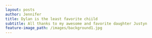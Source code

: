 ```yaml
---
layout: posts
author: Jennifer
title: Dylan is the least favorite chiild
subtitle: All thanks to my awesome and favorite daughter Justyn
feature-image_path: /images/background1.jpg
---
```

